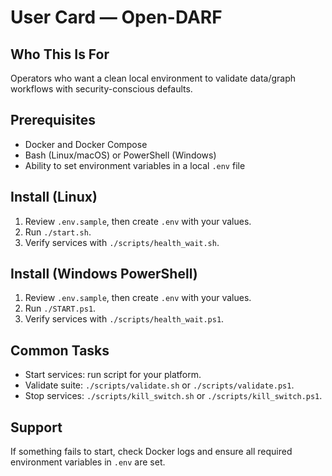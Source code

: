 # User Card — Open-DARF

## Who This Is For
Operators who want a clean local environment to validate data/graph workflows with security-conscious defaults.

## Prerequisites
- Docker and Docker Compose
- Bash (Linux/macOS) or PowerShell (Windows)
- Ability to set environment variables in a local `.env` file

## Install (Linux)
1. Review `.env.sample`, then create `.env` with your values.
2. Run `./start.sh`.
3. Verify services with `./scripts/health_wait.sh`.

## Install (Windows PowerShell)
1. Review `.env.sample`, then create `.env` with your values.
2. Run `./START.ps1`.
3. Verify services with `./scripts/health_wait.ps1`.

## Common Tasks
- Start services: run script for your platform.
- Validate suite: `./scripts/validate.sh` or `./scripts/validate.ps1`.
- Stop services: `./scripts/kill_switch.sh` or `./scripts/kill_switch.ps1`.

## Support
If something fails to start, check Docker logs and ensure all required environment variables in `.env` are set.
